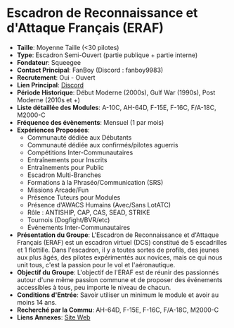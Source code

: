 # Escadron de Reconnaissance et d'Attaque Français (ERAF)

- **Taille**: Moyenne Taille (<30 pilotes)
- **Type**: Escadron Semi-Ouvert (partie publique + partie interne)
- **Fondateur**: Squeegee
- **Contact Principal**: FanBoy (Discord : fanboy9983)
- **Recrutement**: Oui - Ouvert
- **Lien Principal**: [Discord](https://discord.gg/ucD3ccF4g7)
- **Période Historique**: Début Moderne (2000s), Gulf War (1990s), Post Moderne (2010s et +)
- **Liste détaillée des Modules**: A-10C, AH-64D, F-15E, F-16C, F/A-18C, M2000-C
- **Fréquence des évènements**: Mensuel (1 par mois)
- **Expériences Proposées**:
  - Communauté dédiée aux Débutants
  - Communauté dédiée aux confirmés/pilotes aguerris
  - Compétitions Inter-Communautaires
  - Entraînements pour Inscrits
  - Entraînements pour Public
  - Escadron Multi-Branches
  - Formations à la Phraséo/Communication (SRS)
  - Missions Arcade/Fun
  - Présence Tuteurs pour Modules
  - Présence d'AWACS Humains (Avec/Sans LotATC)
  - Rôle : ANTISHIP, CAP, CAS, SEAD, STRIKE
  - Tournois (Dogfight/BVR/etc)
  - Événements Inter-Communautaires
- **Présentation du Groupe**: L'Escadron de Reconnaissance et d'Attaque Français (ERAF) est un escadron virtuel (DCS) constitué de 5 escadrilles et 1 flottille. Dans l'escadron, il y a toutes sortes de profils, des jeunes aux plus âgés, des pilotes expérimentés aux novices, mais ce qui nous unit tous, c'est la passion pour le vol et l'aéronautique.
- **Objectif du Groupe**: L'objectif de l'ERAF est de réunir des passionnés autour d'une même passion commune et de proposer des événements accessibles à tous, peu importe le niveau de chacun.
- **Conditions d'Entrée**: Savoir utiliser un minimum le module et avoir au moins 14 ans.
- **Recherché par la Commu**: AH-64D, F-15E, F-16C, F/A-18C, M2000-C
- **Liens Annexes**: [Site Web](https://escadron-eraf.webador.fr/)